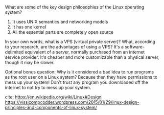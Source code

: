 What are some of the key design philosophies of the Linux operating system?
1) It uses UNIX semantics and networking models 
2) It has one kernel
3) All the essential parts are completely open source

In your own words, what is a VPS (virtual private server)? What, according to your research, are the advantages of using a VPS?
It's a software-delimited equivalent of a server, normally purchased from an internet service provider. It's cheaper and more customizable than a physical server, though it may be slower.

Optional bonus question: Why is it considered a bad idea to run programs as the root user on a Linux system?
Because then they have permissions to mess up your system! Don't trust any program you downloaded off the internet to not try to mess up your system.

cite:
https://en.wikipedia.org/wiki/Linux#Design
https://vissicompcodder.wordpress.com/2015/01/29/linux-design-principles-and-components-of-linux-system/
